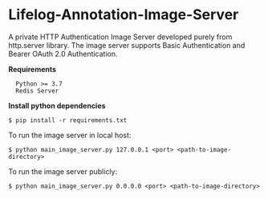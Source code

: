 # Lifelog-Annotation-Image-Server

A private HTTP Authentication Image Server developed purely from http.server library. The image server supports Basic Authentication and Bearer OAuth 2.0 Authentication.  

**Requirements**
```
  Python >= 3.7
  Redis Server
```

**Install python dependencies**

``
$ pip install -r requirements.txt
``

To run the image server in local host:
```
$ python main_image_server.py 127.0.0.1 <port> <path-to-image-directory>
```

To run the image server publicly:
```
$ python main_image_server.py 0.0.0.0 <port> <path-to-image-directory>
```
